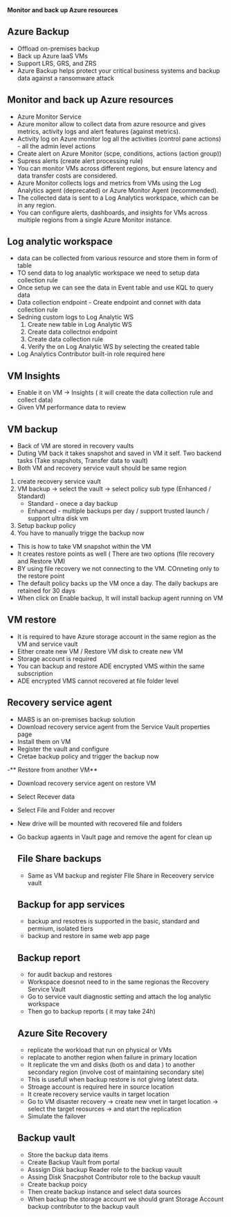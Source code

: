 **Monitor and back up Azure resources**

## Azure Backup
- Offload on-premises backup
- Back up Azure IaaS VMs
- Support LRS, GRS, and ZRS
- Azure Backup helps protect your critical business systems and backup data against a ransomware attack
 
 ## Monitor and back up Azure resources

- Azure Monitor Service
- Azure monitor allow to collect data from azure resource and gives metrics, activity logs and alert features (against metrics).
- Activity log on Azure monitor log all the activities (control pane actions) - all the admin level actions
- Create alert on Azure Monitor (scpe, conditions, actions (action group))
- Supress alerts (create alert processing rule)
-  You can monitor VMs across different regions, but ensure latency and data transfer costs are considered.
-  Azure Monitor collects logs and metrics from VMs using the Log Analytics agent (deprecated) or Azure Monitor Agent (recommended).
-  The collected data is sent to a Log Analytics workspace, which can be in any region.
-  You can configure alerts, dashboards, and insights for VMs across multiple regions from a single Azure Monitor instance.

## Log analytic workspace
 - data can be collected from various resource and store them in form of table
 - TO send data to log anaalytic workspace we need to setup data collection rule
 - Once setup we can see the data in Event table and use KQL to query data
 - Data collection endpoint - Create endpoint and connet with data collection rule
 - Sedning custom logs to Log Analytic WS
   1. Create new table in Log Analytic WS
   2. Create data collectnoi endpoint
   3. Create data collection rule
   4. Verify the on Log Analytic WS by selecting the created table
  - Log Analytics Contributor built-in role required here

## VM Insights
- Enable it on VM -> Insights ( it will create the data collection rule and collect data)
- Given VM performance data to review


## VM backup
 - Back of VM are stored in recovery vaults
 - Duting VM back it takes snapshot and saved in VM it self. Two backend tasks (Take snapshots, Transfer data to vault)
 - Both VM and recovery service vault should be same region
1. create recovery service vault
2. VM backup -> select the vault -> select policy sub type (Enhanced / Standard)
   - Standard - onece a day backup
   - Enhanced - multiple backups per day / support trusted launch / support ultra disk vm
3. Setup backup policy
4. You have to manually trigge the backup now
- This is how to take VM snapshot within the VM
- It creates restore points as well ( There are two options (file recovery and Restore VM)
- BY using file recovery we not connecting to the VM. COnneting only to the restore point
- The default policy backs up the VM once a day. The daily backups are retained for 30 days
- When click on Enable backup, It will install backup agent running on VM

## VM restore
- It is required to have Azure storage account in the same region as the VM and service vault
- Either create new VM / Restore VM disk to create new VM
- Storage account is required
- You can backup and restore ADE encrypted VMS within the same subscription
- ADE encrypted VMS cannot recovered at file folder level
  
## Recovery service agent
- MABS is an on-premises backup solution
- Download recovery service agent from the Service Vault properties page
- Install them on VM
- Register the vault and configure
- Cretae backup policy and trigger the backup now

-** Restore from another VM**
- Download recovery service agent on restore VM
- Select Recever data
- Select File and Folder and recover
- New drive will be mounted with recovered file and folders
- Go backup agaents in Vault page and remove the agent for clean up

  ## File Share backups
  - Same as VM backup and register FIle Share in Receovery service vault


  ## Backup for app services
  - backup and resotres is supported in the basic, standard and permium, isolated tiers
  - backup and restore in same web app page

  ## Backup report
  - for audit backup and restores
  - Workspace doesnot need to in the same regionas the Recovery Service Vault
  - Go to service vault diagnostic setting and attach the log analytic workspace
  - Then go to backup reports ( it may take 24h)

  ## Azure Site Recovery
  - replicate the workload that run on physical or VMs
  - replacate to another region when failure in primary location
  - It replicate the vm and disks (both os and data ) to another secondary region (involve cost of maintaining secondary site)
  - This is usefull when backup restore is not giving latest data.
  - Stroage account is required here in source location
  - It create recovery service vaults in target location
  - Go to VM disaster recovery -> create new vnet in target location -> select the target reosurces -> and start the replication
  - Simulate the failover


  ## Backup vault
  - Store the backup data items
  - Create Backup Vault from portal
   - Asssign Disk backup Reader role to the backup vauult
   - Assing Disk Snacpshot Contributor role to the backup vauult
   - Create backup poicy
   - Then create backup instance and select data sources
   - When backup the storage account we should grant Storage Account backup contributor to the backup vault
   
